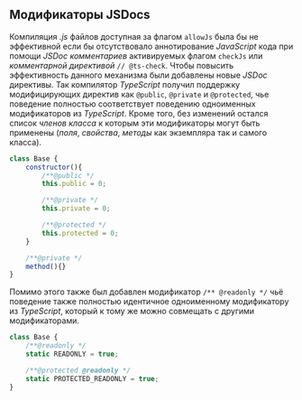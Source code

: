 ## Модификаторы JSDocs

Компиляция _.js_ файлов доступная за флагом `allowJs` была бы не эффективной если бы отсутствовало аннотирование _JavaScript_ кода при помощи _JSDoc комментариев_ активируемых флагом `checkJs` или _комментарной директивой_ `// @ts-check`. Чтобы повысить эффективность данного механизма были добавлены новые _JSDoc_ директивы. Так компилятор _TypeScript_ получил поддержку модифицирующих директив как `@public`, `@private` и `@protected`, чье поведение полностью соответствует поведению одноименных модификаторов из _TypeScript_. Кроме того, без изменений остался список _членов класса_ к которым эти модификаторы могут быть применены (_поля_, _свойства_, _методы_ как экземпляра так и самого класса).

`````js
class Base {
    constructor(){
        /**@public */
        this.public = 0;

        /**@private */
        this.private = 0;

        /**@protected */
        this.protected = 0;
    }

    /**@private */
    method(){}
}
`````

Помимо этого также был добавлен модификатор `/** @readonly */` чьё поведение также полностью идентичное одноименному модификатору из _TypeScript_, который к тому же можно совмещать с другими модификаторами.

`````js
class Base {
    /**@readonly */
    static READONLY = true;

    /**@protected @readonly */
    static PROTECTED_READONLY = true;
}
`````
